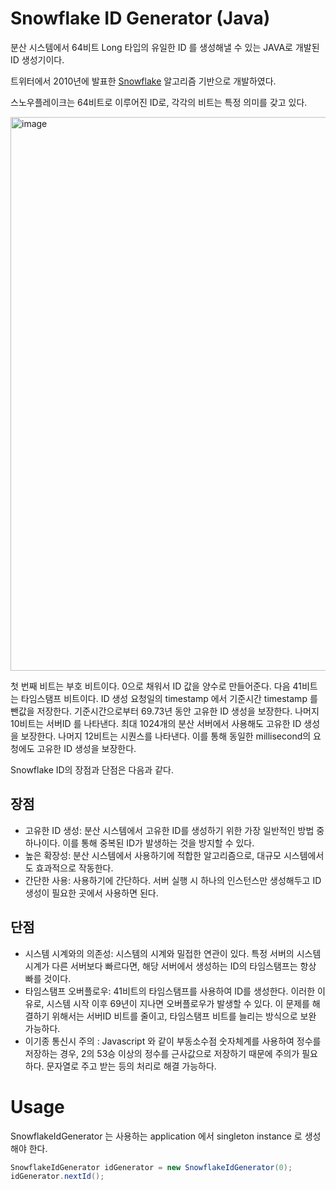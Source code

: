 # Snowflake ID Generator (Java)

분산 시스템에서 64비트 Long 타입의 유일한 ID 를 생성해낼 수 있는 JAVA로 개발된 ID 생성기이다.

트위터에서 2010년에 발표한 [Snowflake](https://blog.twitter.com/engineering/en_us/a/2010/announcing-snowflake) 알고리즘 기반으로 개발하였다.

스노우플레이크는 64비트로 이루어진 ID로, 각각의 비트는 특정 의미를 갖고 있다.

<img width="886" alt="image" src="https://user-images.githubusercontent.com/67363545/232283753-aef4ea69-e5b2-4fb6-a743-af02254c5361.png">

첫 번째 비트는 부호 비트이다. 0으로 채워서 ID 값을 양수로 만들어준다.
다음 41비트는 타임스탬프 비트이다. ID 생성 요청일의 timestamp 에서 기준시간 timestamp 를 뺀값을 저장한다. 기준시간으로부터 69.73년 동안 고유한 ID 생성을 보장한다.
나머지 10비트는 서버ID 를 나타낸다. 최대 1024개의 분산 서버에서 사용해도 고유한 ID 생성을 보장한다.
나머지 12비트는 시퀀스를 나타낸다. 이를 통해 동일한 millisecond의 요청에도 고유한 ID 생성을 보장한다.

Snowflake ID의 장점과 단점은 다음과 같다.

## 장점
* 고유한 ID 생성: 분산 시스템에서 고유한 ID를 생성하기 위한 가장 일반적인 방법 중 하나이다. 이를 통해 중복된 ID가 발생하는 것을 방지할 수 있다.
* 높은 확장성: 분산 시스템에서 사용하기에 적합한 알고리즘으로, 대규모 시스템에서도 효과적으로 작동한다.
* 간단한 사용: 사용하기에 간단하다. 서버 실행 시 하나의 인스턴스만 생성해두고 ID 생성이 필요한 곳에서 사용하면 된다.

## 단점
* 시스템 시계와의 의존성: 시스템의 시계와 밀접한 연관이 있다. 특정 서버의 시스템 시계가 다른 서버보다 빠르다면, 해당 서버에서 생성하는 ID의 타임스탬프는 항상 빠를 것이다.
* 타임스탬프 오버플로우: 41비트의 타임스탬프를 사용하여 ID를 생성한다. 이러한 이유로, 시스템 시작 이후 69년이 지나면 오버플로우가 발생할 수 있다. 이 문제를 해결하기 위해서는 서버ID 비트를 줄이고, 타임스탬프 비트를 늘리는 방식으로 보완 가능하다.
* 이기종 통신시 주의 : Javascript 와 같이 부동소수점 숫자체계를 사용하여 정수를 저장하는 경우, 2의 53승 이상의 정수를 근사값으로 저장하기 때문에 주의가 필요하다. 문자열로 주고 받는 등의 처리로 해결 가능하다.

# Usage
SnowflakeIdGenerator 는 사용하는 application 에서 singleton instance 로 생성해야 한다.
```java
SnowflakeIdGenerator idGenerator = new SnowflakeIdGenerator(0);
idGenerator.nextId();
```
